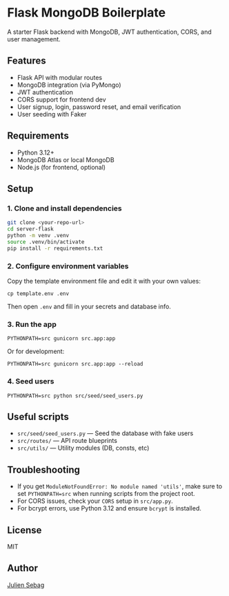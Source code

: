 
# Flask MongoDB Boilerplate

A starter Flask backend with MongoDB, JWT authentication, CORS, and user management.

## Features

- Flask API with modular routes
- MongoDB integration (via PyMongo)
- JWT authentication
- CORS support for frontend dev
- User signup, login, password reset, and email verification
- User seeding with Faker

## Requirements

- Python 3.12+
- MongoDB Atlas or local MongoDB
- Node.js (for frontend, optional)

## Setup

### 1. Clone and install dependencies

```sh
git clone <your-repo-url>
cd server-flask
python -m venv .venv
source .venv/bin/activate
pip install -r requirements.txt
```

### 2. Configure environment variables

Copy the template environment file and edit it with your own values:

```shell
cp template.env .env
```

Then open `.env` and fill in your secrets and database info.

### 3. Run the app

```shell
PYTHONPATH=src gunicorn src.app:app
```

Or for development:

```shell
PYTHONPATH=src gunicorn src.app:app --reload
```

### 4. Seed users

```shell
PYTHONPATH=src python src/seed/seed_users.py
```

## Useful scripts

- `src/seed/seed_users.py` — Seed the database with fake users
- `src/routes/` — API route blueprints
- `src/utils/` — Utility modules (DB, consts, etc)

## Troubleshooting

- If you get `ModuleNotFoundError: No module named 'utils'`, make sure to set `PYTHONPATH=src` when running scripts from the project root.
- For CORS issues, check your `CORS` setup in `src/app.py`.
- For bcrypt errors, use Python 3.12 and ensure `bcrypt` is installed.

## License

MIT

## Author

[Julien Sebag](https://julien-sebag.com)